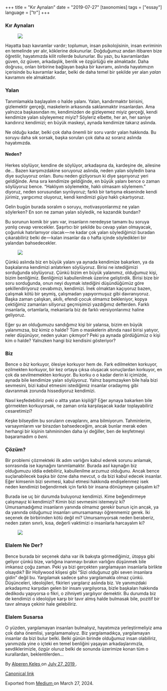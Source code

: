 +++
title = "Kır Aynaları"
date = "2019-07-27"
[taxonomies]
tags = ["essay"]
language = ["tr"]
+++

<article class="h-entry">
 <section class="e-content" data-field="body">
  <section class="section section--body section--first section--last" name="7226">
   <div class="section-content">
    <div class="section-inner sectionLayout--insetColumn">
     <h3 class="graf graf--h3 graf--leading graf--title" id="9e16" name="9e16">
      Kır Aynaları
     </h3>
     <figure class="graf graf--figure graf-after--h3" id="b6f7" name="b6f7">
      <img class="graf-image" data-height="450" data-image-id="1*DDz2isp1Lu-LB1qE9ux6Kw.jpeg" data-is-featured="true" data-width="700" src="https://cdn-images-1.medium.com/max/800/1*DDz2isp1Lu-LB1qE9ux6Kw.jpeg"/>
     </figure>
     <p class="graf graf--p graf-after--figure" id="6ad5" name="6ad5">
      Hayatta bazı kavramlar vardır; toplumun, insan psikolojisinin, insan evriminin en temelinde yer alır, köklerine dokunurlar. Doğduğumuz andan itibaren bize öğretilir, hayatımızda kilit rollerde bulunurlar. Bu yazı, bu kavramlardan güven, öz güven, arkadaşlık, benlik ve özgürlüğü ele almaktadır. Daha doğrusu, onları birbirine bağlayan başka bir kavramı, aslında hayatımızın içerisinde bu kavramlar kadar, belki de daha temel bir şekilde yer alan
      <em class="markup--em markup--p-em">
       yalan
      </em>
      kavramını ele almaktadır.
     </p>
     <h3 class="graf graf--h3 graf-after--p" id="a0f4" name="a0f4">
      Yalan
     </h3>
     <p class="graf graf--p graf-after--h3" id="6805" name="6805">
      Tanımlamakla başlayalım o halde yalanı. Yalan, kandırmaktır birisini, gizlemektir gerçeği, maskelerin arkasında saklanmaktır insanlardan. Ama yalnızca başkasından mı, kendimizden de gizleyemez miyiz gerçeği, kendi kendimize yalan söyleyemez miyiz? Söyleriz elbette, her an, her saniye kandırırız kendimizi; en büyük maskeyi, aynada kendimize takarız aslında.
     </p>
     <p class="graf graf--p graf-after--p" id="c200" name="c200">
      Ne olduğu kadar, belki çok daha önemli bir soru vardır yalan hakkında. Bu soruyu daha sık sorsak, başka soruları çok daha az sorarız aslında hayatımızda.
     </p>
     <h4 class="graf graf--h4 graf-after--p" id="8fbe" name="8fbe">
      Neden?
     </h4>
     <p class="graf graf--p graf-after--h4" id="329a" name="329a">
      Herkes söylüyor, kendine de söylüyor, arkadaşına da, kardeşine de, ailesine de… Bazen karşımızdakine soruyoruz aslında, neden yalan söyledin bana diye suçluyoruz onları. Bunu neden gizliyorsun ki diye şaşırıyoruz yeri geldiğinde. Ama sıra kendimize geldiğinde, en büyük yalanı bence o zaman söylüyoruz bence. “Haklıyım söylemekte, haklı olmasam söylemem.” diyoruz, neden sorusundan sıyrılıyoruz; farklı bir tartışma ekseninde kendi jürimiz, yargıcımız oluyoruz, kendi kendimizi
      <em class="markup--em markup--p-em">
       güya
      </em>
      haklı çıkartıyoruz.
     </p>
     <p class="graf graf--p graf-after--p" id="a75b" name="a75b">
      Gelin bugün burada soralım o soruyu, motivasyonlarımız ne yalan söylerken? En son ne zaman yalan söyledik, ne kazandık bundan?
     </p>
     <p class="graf graf--p graf-after--p" id="bc99" name="bc99">
      Bu sorunun komik bir yanı var, insanların neredeyse tamamı bu soruya
      <em class="markup--em markup--p-em">
       yanlış
      </em>
      cevap verecekler. Şaşırtıcı bir şekilde bu cevap yalan olmayacak, çoğunluk hatırlamıyor olacak — ne kadar çok yalan söylediğimizi buradan çıkarabiliriz belki de — kalan insanlar da o hafta içinde söyledikleri bir yalandan bahsedecekler.
     </p>
     <figure class="graf graf--figure graf-after--p" id="7fc7" name="7fc7">
      <img class="graf-image" data-height="1185" data-image-id="1*g1sc6GGif_wSPtoINL3ziQ.jpeg" data-width="972" src="https://cdn-images-1.medium.com/max/800/1*g1sc6GGif_wSPtoINL3ziQ.jpeg"/>
     </figure>
     <p class="graf graf--p graf-after--figure" id="a6e6" name="a6e6">
      Çünkü aslında biz en büyük yalanı ya aynada kendimize bakarken, ya da başkalarına kendimizi anlatırken söylüyoruz. Birisi ne istediğimizi sorduğunda söylüyoruz. Çünkü bizim en büyük yalanımız, olduğumuz kişi, bizim benliğimiz. Benliğimizi kabullenilmek üzerine geliştirdik. Birisi bize bir soru sorduğunda, onun neyi duymak istediğini düşündüğümüz göre şekillendiriyoruz cevabımızı, kendimizi. İnek olmaktan kaçıyoruz bazen, çalışmak kötü bir şeymiş, çalışmadan yapıyormuşuz gibi davranıyoruz. Başka zaman çalışkan, akıllı, efendi çocuk olmamız bekleniyor, kopya çektiğimiz zamanları siliyoruz geçmişimizi yazdığımız defterden. Farklı insanlarla, ortamlarla, mekanlarla biz de farklı versiyonlarımız haline geliyoruz.
     </p>
     <p class="graf graf--p graf-after--p" id="8389" name="8389">
      Eğer şu an olduğumuzu sandığımız kişi bir yalansa, bizim en büyük yalanımızsa, biz kimiz o halde? Tüm o maskelerin altında nasıl birisi yatıyor, neler düşünüyor, neden yukarı çıkmıyor? Peki ya aynada gördüğümüz o kişi kim o halde? Yalnızken hangi biz kendisini gösteriyor?
     </p>
     <h3 class="graf graf--h3 graf-after--p" id="b768" name="b768">
      Biz
     </h3>
     <p class="graf graf--p graf-after--h3" id="77e3" name="77e3">
      Bence o
      <em class="markup--em markup--p-em">
       biz
      </em>
      korkuyor, ölesiye korkuyor hem de. Fark edilmekten korkuyor, ezilmekten korkuyor, bir kez ortaya çıksa oluşacak sonuçlardan korkuyor, en çok da sevilmemekten korkuyor. Bu korku o o kadar derin ki içimizde, aynada bile kendimize yalan söylüyoruz. Yalnız başımızayken bile hala bizi sevmesini, bizi kabul etmesini istediğimiz insanlar oradaymış gibi davranmak zorunda hissediyoruz kendimizi.
     </p>
     <p class="graf graf--p graf-after--p" id="06cd" name="06cd">
      Nasıl keşfedebiliriz peki o altta yatan kişiliği? Eğer aynaya bakarken bile görmekten korkuyorsak, ne zaman onla karşılaşacak kadar toplayabiliriz cesaretimizi?
     </p>
     <p class="graf graf--p graf-after--p" id="5d66" name="5d66">
      Keşke bilseydim bu soruların cevaplarını, ama bilmiyorum. Tahminlerim, varsayımlarım var birazdan bahsedeceğim, ancak bunlar merak eden herhangi bir kişinin tahmininden daha iyi değiller, ben de keşfetmeyi başaramadım o
      <em class="markup--em markup--p-em">
       beni.
      </em>
     </p>
     <h3 class="graf graf--h3 graf-after--p" id="8b5c" name="8b5c">
      Çözüm?
     </h3>
     <p class="graf graf--p graf-after--h3" id="273f" name="273f">
      Bir problemi çözmekteki ilk adım varlığını kabul ederek sorunu anlamak, sonrasında ise kaynağını tanımlamaktır. Burada asıl kaynağın biz olduğumuzu iddia edebiliriz, kabullenilme arzumuz olduğunu. Ancak bence suçlanabilecek başka bir özne daha mevcut, o da bizi kabul edecek insanlar. Eğer kimsenin bizi sevmesi, kabul etmesi hakkında endişelenmez isek neden kendimizi beğendirmek için farklı bir insana dönüşmeye çalışalım ki?
     </p>
     <p class="graf graf--p graf-after--p" id="bdd3" name="bdd3">
      Burada ise uç bir durumda buluyoruz kendimizi. Kime beğendirmeye çalışmayız ki kendimizi? Kimin bizi sevmesini istemeyiz ki? Umursamadığımız insanların yanında olmamız gerekir bunun için ancak, ya da yanında olduğumuz insanları umursamamayı öğrenmemiz gerek. İki seçenek de birbirinden kötü değil mi? Umursamıyorsak neden beraberiz, neden zaten sınırlı, kısa, değerli vaktimizi o insanlarla harcayalım ki?
     </p>
     <figure class="graf graf--figure graf-after--p" id="46bd" name="46bd">
      <img class="graf-image" data-height="1828" data-image-id="1*rXVedzTqzhe-a0a3Je1WKg.jpeg" data-width="2595" src="https://cdn-images-1.medium.com/max/800/1*rXVedzTqzhe-a0a3Je1WKg.jpeg"/>
     </figure>
     <h3 class="graf graf--h3 graf-after--figure" id="2abb" name="2abb">
      Elalem Ne Der?
     </h3>
     <p class="graf graf--p graf-after--h3" id="979f" name="979f">
      Bence burada bir seçenek daha var ilk bakışta görmediğimiz, ütopya gibi geliyor çünkü bize, varlığına inanmayı bırakın varlığını düşünmek bile imkansız çoğu zaman. Peki ya bizi gerçekten yargılamayan insanlarla birlikte olsaydık? Bir Hollywood klişesi gibi “Sizi olduğunuz gibi seven insanlara gidin” değil bu. Yargılamak sadece şahsı yargılamakla olmaz çünkü. Düşünceleri, ideolojileri, fikirleri yargılarız aslında biz. Ve yanımızdaki arkadaşımız karşıdan gelen bir insanı yargılıyorsa, bizle başkaları hakkında dedikodu yapıyorsa o fikri, o zihniyeti yargılıyor demektir. Bu durumda biz de kendimizi o ideolojiye karşı bir tavır almış halde bulmasak bile, pozitif bir tavır almaya çekinir hale gelebiliriz.
     </p>
     <h3 class="graf graf--h3 graf-after--p" id="abfb" name="abfb">
      Elalem Susarsa
     </h3>
     <p class="graf graf--p graf-after--h3 graf--trailing" id="ad0f" name="ad0f">
      O yüzden, yargılamayan insanları bulmalıyız, hayatımıza yerleştirmeliyiz ama çok daha önemlisi, yargılamamalıyız. Biz yargılamadıkça, yargılamayan insanlar da bizi bulur belki. Belki günün birinde olduğumuz insan olabiliriz, yanımızda yine o içteki en temel benliğini yaşayan arkadaşlarımızla, sevdiklerimizle, özgür oluruz belki de sonunda üzerimize konan tüm o kurallardan, beklentilerden…
     </p>
    </div>
   </div>
  </section>
 </section>
 <footer>
  <p>
   By
   <a class="p-author h-card" href="https://medium.com/@alpkeles99">
    Alperen Keleş
   </a>
   on
   <a href="https://medium.com/p/7c007e3fc414">
    <time class="dt-published" datetime="2019-07-27T21:06:51.516Z">
     July 27, 2019
    </time>
   </a>
   .
  </p>
  <p>
   <a class="p-canonical" href="https://medium.com/@alpkeles99/k%C4%B1r-aynalar%C4%B1-7c007e3fc414">
    Canonical link
   </a>
  </p>
  <p>
   Exported from
   <a href="https://medium.com">
    Medium
   </a>
   on March 27, 2024.
  </p>
 </footer>
</article>
